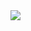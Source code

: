 <a href="https://github.com/tellmeac/tellmeac">
  <img src="https://github-readme-stats.vercel.app/api/top-langs/?username=tellmeac&layout=compact&hide=css,html,javascript" />
</a>
